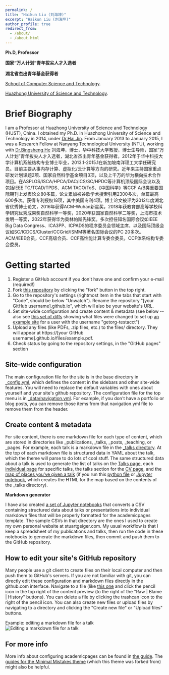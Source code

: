 ```yaml
---
permalink: /
title: "Haikun Liu (刘海坤)"
excerpt: "Haikun Liu (刘海坤)"
author_profile: true
redirect_from: 
  - /about/
  - /about.html
---
```

**Ph.D, Professor**

**国家“万人计划”青年拔尖人才入选者**

**湖北省杰出青年基金获得者**

[School of Computer Science and Technology](http://cs.hust.edu.cn/).

[Huazhong University of Science and Technology](https://www.hust.edu.cn/).


Brief Biography
======
I am a Professor at Huazhong University of Science and Technology (HUST), China. I obtained my Ph.D. in Huazhong University of Science and Technology in 2014, under [Dr.Hai Jin](https://scholar.google.com/citations?user=o02W0aEAAAAJ&hl=en&oi=ao). From January 2013 to January 2015, I was a Research Fellow at Nanyang Technological University (NTU), working with [Dr.Bingsheng He](https://www.comp.nus.edu.sg/~hebs/)
刘海坤，博士，华中科技大学教授，博士生导师，国家“万人计划”青年拔尖人才入选者，湖北省杰出青年基金获得者。2012年于华中科技大学计算机系统结构专业博士毕业，2013.1-2015.1在新加坡南洋理工大学任研究员。目前主要从事内存计算、虚拟化/云计算等方向的研究。近年来主持国家重点研发计划课题2项、国家自然科学基金项目3项，以及上千万的华为横向技术合作项目。在ASPLOS/ISCA/HPCA/DAC/ICS/SC/HPDC等计算机顶级国际会议以及包括IEEE TC/TCAD/TPDS、ACM TACO/ToS、《中国科学》等CCF A/B类重要国际期刊上发表论文80多篇，论文累加被谷歌学术搜索引用2300多次，单篇最高600多次。获得专利授权18项，其中美国专利4项。博士论文被评为2012年度湖北省优秀博士论文，2016年获得ACM-Wuhan新星奖，2018年获教育部高等学校科学研究优秀成果奖自然科学一等奖，2020年获国家自然科学二等奖，上海市技术发明一等奖，2022年获得华为奥林帕斯先锋奖。多次担任知名国际会议如IEEE Big Data Congress、ICA3PP、ICPADS的程序委员会领域主席，以及国际顶级会议如SC/ICDCS/Cluster/CCGrid/ISMM等著名国际会议的PC 20多次。ACM/IEEE会员，CCF高级会员、CCF高性能计算专委会委员，CCF体系结构专委会委员。

Getting started
======
1. Register a GitHub account if you don't have one and confirm your e-mail (required!)
1. Fork [this repository](https://github.com/academicpages/academicpages.github.io) by clicking the "fork" button in the top right. 
1. Go to the repository's settings (rightmost item in the tabs that start with "Code", should be below "Unwatch"). Rename the repository "[your GitHub username].github.io", which will also be your website's URL.
1. Set site-wide configuration and create content & metadata (see below -- also see [this set of diffs](http://archive.is/3TPas) showing what files were changed to set up [an example site](https://getorg-testacct.github.io) for a user with the username "getorg-testacct")
1. Upload any files (like PDFs, .zip files, etc.) to the files/ directory. They will appear at https://[your GitHub username].github.io/files/example.pdf.  
1. Check status by going to the repository settings, in the "GitHub pages" section

Site-wide configuration
------
The main configuration file for the site is in the base directory in [_config.yml](https://github.com/academicpages/academicpages.github.io/blob/master/_config.yml), which defines the content in the sidebars and other site-wide features. You will need to replace the default variables with ones about yourself and your site's github repository. The configuration file for the top menu is in [_data/navigation.yml](https://github.com/academicpages/academicpages.github.io/blob/master/_data/navigation.yml). For example, if you don't have a portfolio or blog posts, you can remove those items from that navigation.yml file to remove them from the header. 

Create content & metadata
------
For site content, there is one markdown file for each type of content, which are stored in directories like _publications, _talks, _posts, _teaching, or _pages. For example, each talk is a markdown file in the [_talks directory](https://github.com/academicpages/academicpages.github.io/tree/master/_talks). At the top of each markdown file is structured data in YAML about the talk, which the theme will parse to do lots of cool stuff. The same structured data about a talk is used to generate the list of talks on the [Talks page](https://academicpages.github.io/talks), each [individual page](https://academicpages.github.io/talks/2012-03-01-talk-1) for specific talks, the talks section for the [CV page](https://academicpages.github.io/cv), and the [map of places you've given a talk](https://academicpages.github.io/talkmap.html) (if you run this [python file](https://github.com/academicpages/academicpages.github.io/blob/master/talkmap.py) or [Jupyter notebook](https://github.com/academicpages/academicpages.github.io/blob/master/talkmap.ipynb), which creates the HTML for the map based on the contents of the _talks directory).

**Markdown generator**

I have also created [a set of Jupyter notebooks](https://github.com/academicpages/academicpages.github.io/tree/master/markdown_generator
) that converts a CSV containing structured data about talks or presentations into individual markdown files that will be properly formatted for the academicpages template. The sample CSVs in that directory are the ones I used to create my own personal website at stuartgeiger.com. My usual workflow is that I keep a spreadsheet of my publications and talks, then run the code in these notebooks to generate the markdown files, then commit and push them to the GitHub repository.

How to edit your site's GitHub repository
------
Many people use a git client to create files on their local computer and then push them to GitHub's servers. If you are not familiar with git, you can directly edit these configuration and markdown files directly in the github.com interface. Navigate to a file (like [this one](https://github.com/academicpages/academicpages.github.io/blob/master/_talks/2012-03-01-talk-1.md) and click the pencil icon in the top right of the content preview (to the right of the "Raw | Blame | History" buttons). You can delete a file by clicking the trashcan icon to the right of the pencil icon. You can also create new files or upload files by navigating to a directory and clicking the "Create new file" or "Upload files" buttons. 

Example: editing a markdown file for a talk
![Editing a markdown file for a talk](/images/editing-talk.png)

For more info
------
More info about configuring academicpages can be found in [the guide](https://academicpages.github.io/markdown/). The [guides for the Minimal Mistakes theme](https://mmistakes.github.io/minimal-mistakes/docs/configuration/) (which this theme was forked from) might also be helpful.
